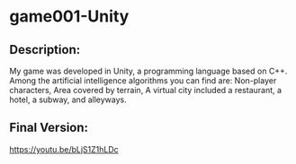 # game001-Unity
## Description:
My game was developed in Unity, a programming language based on C++.
Among the artificial intelligence algorithms you can find are:
Non-player characters,
Area covered by terrain,
A virtual city included a restaurant, a hotel, a subway, and alleyways.
## Final Version:
https://youtu.be/bLjS1Z1hLDc
